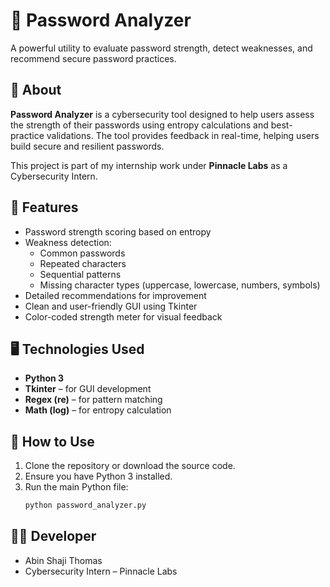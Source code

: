# 🔐 Password Analyzer

A powerful utility to evaluate password strength, detect weaknesses, and recommend secure password practices.

## 📌 About

**Password Analyzer** is a cybersecurity tool designed to help users assess the strength of their passwords using entropy calculations and best-practice validations. The tool provides feedback in real-time, helping users build secure and resilient passwords.

This project is part of my internship work under **Pinnacle Labs** as a Cybersecurity Intern.

## 🚀 Features

- Password strength scoring based on entropy
- Weakness detection:
  - Common passwords
  - Repeated characters
  - Sequential patterns
  - Missing character types (uppercase, lowercase, numbers, symbols)
- Detailed recommendations for improvement
- Clean and user-friendly GUI using Tkinter
- Color-coded strength meter for visual feedback

## 🖥️ Technologies Used

- **Python 3**
- **Tkinter** – for GUI development
- **Regex (re)** – for pattern matching
- **Math (log)** – for entropy calculation

## 🎯 How to Use

1. Clone the repository or download the source code.
2. Ensure you have Python 3 installed.
3. Run the main Python file:
   ```bash
   python password_analyzer.py
   

## 👨‍💻 Developer

- Abin Shaji Thomas
- Cybersecurity Intern – Pinnacle Labs
